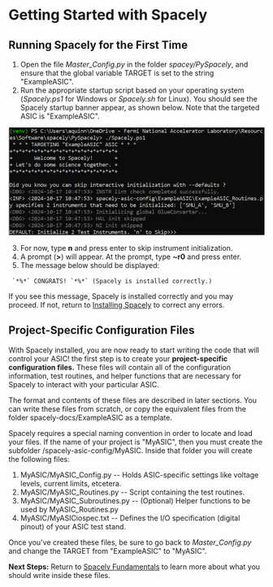 # Getting Started with Spacely 

## Running Spacely for the First Time

1. Open the file *Master_Config.py* in the folder *spacey/PySpacely*, and ensure that the global variable TARGET is set to the string "ExampleASIC".
2. Run the appropriate startup script based on your operating system (*Spacely.ps1* for Windows or *Spacely.sh* for Linux). You should see the Spacely startup banner appear, as shown below. Note that the targeted ASIC is "ExampleASIC". 
<p align="center">
<img src="https://github.com/SpacelyProject/spacely-docs/blob/main/figures/ExampleASIC_Startup.PNG" width="700">
</p>

3. For now, type **n** and press enter to skip instrument initialization. 
4. A prompt (**>**) will appear. At the prompt, type **~r0** and press enter. 
5. The message below should be displayed:

```
 `*%*` CONGRATS! `*%*` (Spacely is installed correctly.) 
```

If you see this message, Spacely is installed correctly and you may proceed. If not, return to [Installing Spacely](</fundamentals/Installing Spacely.md>) to correct any errors. 

## Project-Specific Configuration Files

With Spacely installed, you are now ready to start writing the code that will control your ASIC! the first step is to create your **project-specific configuration files.** These files will contain all of the configuration information, test routines, and helper functions that are necessary for Spacely to interact with your particular ASIC. 

The format and contents of these files are described in later sections. You can write these files from scratch, or copy the equivalent files from the folder spacely-docs/ExampleASIC as a template. 

Spacely requires a special naming convention in order to locate and load your files. If the name of your project is "MyASIC", then you must create the subfolder /spacely-asic-config/MyASIC. Inside that folder you will create the following files:

1. MyASIC/MyASIC_Config.py -- Holds ASIC-specific settings like voltage levels, current limits, etcetera.
2. MyASIC/MyASIC_Routines.py -- Script containing the test routines.
3. MyASIC/MyASIC_Subroutines.py -- (Optional) Helper functions to be used by MyASIC_Routines.py
4. MyASIC/MyASICiospec.txt -- Defines the I/O specification (digital pinout) of your ASIC test stand. 

Once you've created these files, be sure to go back to *Master_Config.py* and change the TARGET from "ExampleASIC" to "MyASIC". 


**Next Steps:** Return to [Spacely Fundamentals](</fundamentals/README.md>) to learn more about what you should write inside these files.
